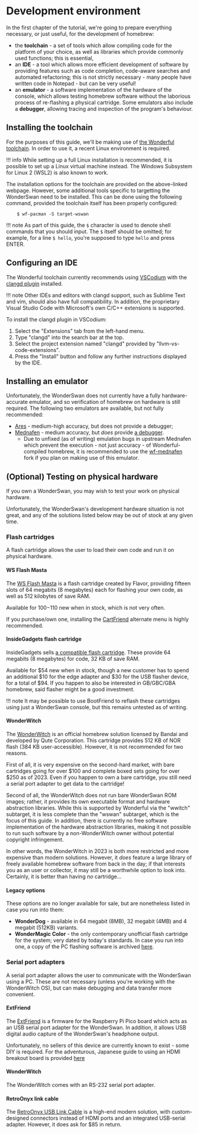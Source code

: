 # Development environment

In the first chapter of the tutorial, we're going to prepare everything necessary, or just useful, for the development of homebrew:

* the **toolchain** - a set of tools which allow compiling code for the platform of your choice, as well as libraries which provide commonly used functions; this is essential,
* an **IDE** - a tool which allows more efficient development of software by providing features such as code completion, code-aware searches and automated refactoring; this is not strictly necessary - many people have written code in Notepad - but can be very useful!
* an **emulator** - a software implementation of the hardware of the console, which allows testing homebrew software without the laborious process of re-flashing a physical cartridge. Some emulators also include a **debugger**, allowing tracing and inspection of the program's behaviour.

## Installing the toolchain

For the purposes of this guide, we'll be making use of [the Wonderful toolchain](https://wonderful.asie.pl/docs/getting-started/).
In order to use it, a recent Linux environment is required.

!!! info
    While setting up a full Linux installation is recommended, it is possible to set up a Linux virtual machine instead.
    The Windows Subsystem for Linux 2 (WSL2) is also known to work.

The installation options for the toolchain are provided on the above-linked webpage. However, some additional tools specific to
targetting the WonderSwan need to be installed. This can be done using the following command, provided the toolchain itself has
been properly configured:

```shell
    $ wf-pacman -S target-wswan
```

!!! note
    As part of this guide, the `$` character is used to denote shell commands that you should input. The `$` itself should be omitted; for example, for a line `$ hello`, you're supposed to type `hello` and press ENTER.

## Configuring an IDE

The Wonderful toolchain currently recommends using [VSCodium](https://vscodium.com/) with the [clangd plugin](https://clangd.llvm.org/installation.html)
installed.

!!! note
    Other IDEs and editors with clangd support, such as Sublime Text and vim, should also have full compatibility.
    In addition, the proprietary Visual Studio Code with Microsoft's own C/C++ extensions is supported.

To install the clangd plugin in VSCodium:

1. Select the "Extensions" tab from the left-hand menu.
2. Type "clangd" into the search bar at the top.
3. Select the project extension named "clangd" provided by "llvm-vs-code-extensions".
4. Press the "Install" button and follow any further instructions displayed by the IDE.

## Installing an emulator

Unfortunately, the WonderSwan does not currently have a fully hardware-accurate emulator, and so verification of homebrew
on hardware is still required. The following two emulators are available, but not fully recommended:

* [Ares](https://ares-emu.net/) - medium-high accuracy, but does not provide a debugger;
* [Mednafen](https://mednafen.github.io/) - medium accuracy, but *does* provide [a debugger](https://mednafen.github.io/documentation/debugger.html).
    * Due to unfixed (as of writing) emulation bugs in upstream Mednafen which prevent the execution - not just accuracy - of Wonderful-compiled homebrew, it is recommended to use the [wf-mednafen](https://github.com/WonderfulToolchain/wf-mednafen/releases) fork if you plan on making use of this emulator.

## (Optional) Testing on physical hardware

If you own a WonderSwan, you may wish to test your work on physical hardware.

Unfortunately, the WonderSwan's development hardware situation is not great, and any of the solutions listed below may be out of stock at any given time.

### Flash cartridges

A flash cartridge allows the user to load their own code and run it on physical hardware.

#### WS Flash Masta

The [WS Flash Masta](https://www.flashmasta.com/product/ws-flash-masta-usb-cartridge-for-wonderswan/) is a flash cartridge created by Flavor, providing fifteen slots of 64 megabits (8 megabytes) each for flashing your own code, as well as 512 kilobytes of save RAM.

Available for $100-$110 new when in stock, which is not very often.

If you purchase/own one, installing the [CartFriend](https://github.com/WonderfulToolchain/ws-cartfriend/releases) alternate menu is highly recommended.

#### InsideGadgets flash cartridge

InsideGadgets sells [a compatible flash cartridge](https://shop.insidegadgets.com/product/wonderswan-4mb-8mb-32kb-fram-flash-cart/). These provide 64 megabits (8 megabytes) for code, 32 KB of save RAM.

Available for $54 new when in stock, though a new customer has to spend an additional $10 for the edge adapter and $30 for the USB flasher device, for a total of $94. If you happen to also be interested in GB/GBC/GBA homebrew, said flasher might be a good investment.

!!! note
    It may be possible to use BootFriend to reflash these cartridges using just a WonderSwan console, but this remains untested as of writing.

#### WonderWitch

The [WonderWitch](http://wonderwitch.qute.co.jp/) is an official homebrew solution licensed by Bandai and developed by Qute Corporation. This cartridge provides 512 KB of NOR flash (384 KB user-accessible). However, it is not recommended for two reasons.

First of all, it is very expensive on the second-hard market, with bare cartridges going for over $100 and complete boxed sets going for over $250 as of 2023. Even if you happen to own a bare cartridge, you still need a serial port adapter to get data to the cartridge!

Second of all, the WonderWitch does not run bare WonderSwan ROM images; rather, it provides its own executable format and hardware abstraction libraries.
While this is supported by Wonderful via the "wwitch" subtarget, it is less complete than the "wswan" subtarget, which is the focus of this guide.
In addition, there is currently no free software implementation of the hardware abstraction libraries, making it not possible to run such software by a non-WonderWitch owner without potential copyright infringement.

In other words, the WonderWitch in 2023 is both more restricted and more expensive than modern solutions. However, it *does* feature a large library of freely available homebrew software from back in the day;
if that interests you as an user or collector, it may still be a worthwhile option to look into. Certainly, it is better than having *no* cartridge...

#### Legacy options

These options are no longer available for sale, but are nonetheless listed in case you run into them:

* **WonderDog** - available in 64 megabit (8MB), 32 megabit (4MB) and 4 megabit (512KB) variants.
* **WonderMagic Color** - the only contemporary unofficial flash cartridge for the system; very dated by today's standards. In case you run into one, a copy of the PC flashing software is archived [here](https://mega.nz/file/yw1lgTCJ#2-kOdqdZkmo-V1nBU9U_rx7iefz1nmJqj5t-IbJVExI).

### Serial port adapters

A serial port adapter allows the user to communicate with the WonderSwan using a PC. These are not necessary (unless you're working with the WonderWitch OS),
but can make debugging and data transfer more convenient.

#### ExtFriend

The [ExtFriend](https://github.com/WonderfulToolchain/ws-extfriend) is a firmware for the Raspberry Pi Pico board which acts as an USB serial port adapter for the WonderSwan.
In addition, it allows USB digital audio capture of the WonderSwan's headphone output.

Unfortunately, no sellers of this device are currently known to exist - some DIY is required. For the adventurous, Japanese guide to using an HDMI breakout board is provided [here](https://twitter.com/peca_port0/status/1631569109912817667)

#### WonderWitch

The WonderWitch comes with an RS-232 serial port adapter.

#### RetroOnyx link cable

The [RetroOnyx USB Link Cable](https://www.retroonyx.com/product-page/wonderswan-usb-link-cable) is a high-end modern solution, with custom-designed connectors instead of HDMI ports and an integrated USB-serial
adapter. However, it does ask for $85 in return.
